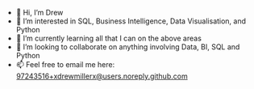 - 👋 Hi, I’m Drew
- 👀 I’m interested in SQL, Business Intelligence,  Data Visualisation, and Python
- 🌱 I’m currently learning all that I can on the above areas
- 💞️ I’m looking to collaborate on anything involving Data, BI, SQL and Python
- 📫 Feel free to email me here: 97243516+xdrewmillerx@users.noreply.github.com

<!---
xdrewmillerx/xdrewmillerx is a ✨ special ✨ repository because its `README.md` (this file) appears on your GitHub profile.
You can click the Preview link to take a look at your changes.
--->
